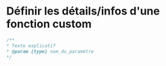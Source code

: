 # Définir les détails/infos d'une fonction custom

```js
/**
* Texte explicatif
* @param {type} nom_du_paramètre
*/
```
